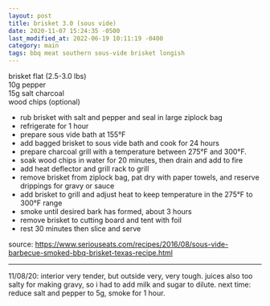 ```yaml
---
layout: post
title: brisket 3.0 (sous vide)
date: 2020-11-07 15:24:35 -0500
last_modified_at: 2022-06-19 10:11:19 -0400
category: main
tags: bbq meat southern sous-vide brisket longish
---
```


brisket flat (2.5-3.0 lbs)  
10g pepper  
15g salt
charcoal  
wood chips (optional)

* rub brisket with salt and pepper and seal in large ziplock bag
* refrigerate for 1 hour
* prepare sous vide bath at 155°F
* add bagged brisket to sous vide bath and cook for 24 hours
* prepare charcoal grill with a temperature between 275°F and 300°F.
* soak wood chips in water for 20 minutes, then drain and add to fire
* add heat deflector and grill rack to grill
* remove brisket from ziplock bag, pat dry with paper towels, and reserve drippings
  for gravy or sauce
* add brisket to grill and adjust heat to keep temperature in the 275°F to 300°F range
* smoke until desired bark has formed, about 3 hours
* remove brisket to cutting board and tent with foil
* rest 30 minutes then slice and serve

source: <https://www.seriouseats.com/recipes/2016/08/sous-vide-barbecue-smoked-bbq-brisket-texas-recipe.html>

---

11/08/20: interior very tender, but outside very, very tough. juices also too salty for making
gravy, so i had to add milk and sugar to dilute. next time: reduce salt and pepper to 5g, smoke for
1 hour.
